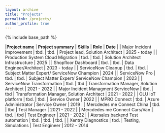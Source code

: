```yaml
---
layout: archive
title: "Projects"
permalink: /projects/
author_profile: true
---
```


{% include base_path %}


|**Project name** | **Project summary** | **Skills** | **Role** | **Date** |
| Major Incident Improvement | tbd. | tbd. | Project lead, Solution Architect | 2025 - today |
| Production System Cloud Migration | tbd. | tbd. | Solution Architect Infrastructure | 2025 |
| Shopfloor Dashboard | tbd. | tbd. | Data Engineer/Architect | 2023 - today |
| ServiceNow Cleanup | tbd. | tbd. | Subject Matter Expert/ ServiceNow Champion | 2024 |
| ServiceNow Pro | tbd. | tbd. | Subject Matter Expert/ ServiceNow Champion | 2023 |
| ServiceNow Transformation | tbd. | tbd | Transformation Manager, Solution Architect | 2021 - 2022 |
| Major Incident Managment ServiceNow | tbd. | tbd | Transformation Manager, Solution Architect | 2021 - 2022 |
| OLU IoT platform | tbd. | tbd. | Service Owner | 2022 |
| MPRO Connect | tbd. | Azure Administrator | Service Owner | 2019 |
| Mercdedes me Connect China | tbd. | tbd | Test Manager | 2021 - 2022 |
| Mercdedes me Connect Cars/Van | tbd. | tbd | Test Engineer | 2021 - 2022 |
| Atersales backend Test automation | tbd. | tbd. | tbd. |
| Xentry Diagnostics | tbd. | Testing, Simulations | Test Engineer | 2012 - 2014
